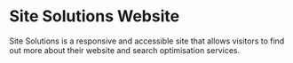 # Site Solutions Website
 Site Solutions is a responsive and accessible site that allows visitors to find out more about their website and search optimisation services.
